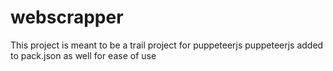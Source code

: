 # webscrapper
This project is meant to be a trail project for puppeteerjs
puppeteerjs added to pack.json as well for ease of use